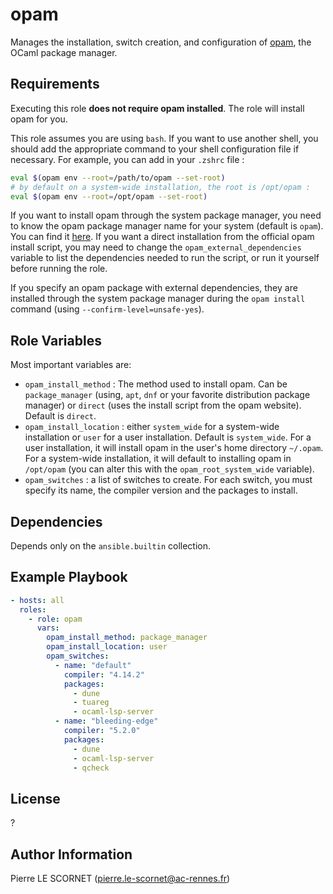 opam
=========

Manages the installation, switch creation, and configuration of [opam](https://opam.ocaml.org/), the OCaml package manager.

Requirements
------------

Executing this role **does not require opam installed**. The role will install opam for you.

This role assumes you are using `bash`. If you want to use another shell, you should add the appropriate command to your shell configuration file if necessary. For example, you can add in your `.zshrc` file :
```bash
eval $(opam env --root=/path/to/opam --set-root)
# by default on a system-wide installation, the root is /opt/opam :
eval $(opam env --root=/opt/opam --set-root)
```

If you want to install opam through the system package manager, you need to know the opam package manager name for your system (default is `opam`). You can find it [here](https://opam.ocaml.org/doc/Install.html). If you want a direct installation from the official opam install script, you may need to change the `opam_external_dependencies` variable to list the dependencies needed to run the script, or run it yourself before running the role.

If you specify an opam package with external dependencies, they are installed through the system package manager during the `opam install` command (using `--confirm-level=unsafe-yes`).

Role Variables
--------------

Most important variables are:
- `opam_install_method` : The method used to install opam. Can be `package_manager` (using, `apt`, `dnf` or your favorite distribution package manager) or `direct` (uses the install script from the opam website). Default is `direct`.
- `opam_install_location` : either `system_wide` for a system-wide installation or `user` for a user installation. Default is `system_wide`. For a user installation, it will install opam in the user's home directory `~/.opam`. For a system-wide installation, it will default to installing opam in `/opt/opam` (you can alter this with the `opam_root_system_wide` variable).
- `opam_switches` : a list of switches to create. For each switch, you must specify its name, the compiler version and the packages to install.

Dependencies
------------

Depends only on the `ansible.builtin` collection.

Example Playbook
----------------

```yaml
- hosts: all
  roles:
    - role: opam
      vars:
        opam_install_method: package_manager
        opam_install_location: user
        opam_switches:
          - name: "default"
            compiler: "4.14.2"
            packages:
              - dune
              - tuareg
              - ocaml-lsp-server
          - name: "bleeding-edge"
            compiler: "5.2.0"
            packages:
              - dune
              - ocaml-lsp-server
              - qcheck
```
License
-------

?

Author Information
------------------

Pierre LE SCORNET (pierre.le-scornet@ac-rennes.fr)